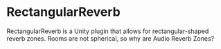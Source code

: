 # RectangularReverb
RectangularReverb is a Unity plugin that allows for rectangular-shaped reverb zones. Rooms are not spherical, so why are Audio Reverb Zones?
